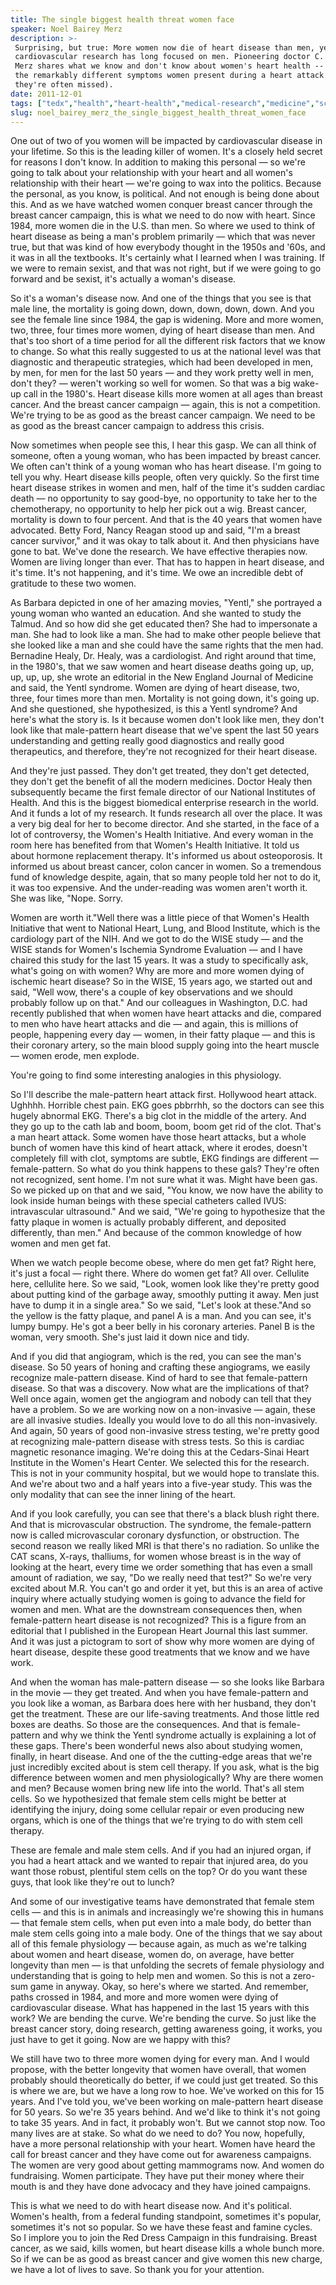 ```yaml
---
title: The single biggest health threat women face
speaker: Noel Bairey Merz
description: >-
 Surprising, but true: More women now die of heart disease than men, yet
 cardiovascular research has long focused on men. Pioneering doctor C. Noel Bairey
 Merz shares what we know and don't know about women's heart health -- including
 the remarkably different symptoms women present during a heart attack (and why
 they're often missed).
date: 2011-12-01
tags: ["tedx","health","heart-health","medical-research","medicine","science","women","public-health","politics","activism","physiology","medical-imaging","illness","health-care","biology","disease"]
slug: noel_bairey_merz_the_single_biggest_health_threat_women_face
---
```


One out of two of you women will be impacted by cardiovascular disease in your lifetime.
So this is the leading killer of women. It's a closely held secret for reasons I don't
know. In addition to making this personal — so we're going to talk about your relationship
with your heart and all women's relationship with their heart — we're going to wax into
the politics. Because the personal, as you know, is political. And not enough is being
done about this. And as we have watched women conquer breast cancer through the breast
cancer campaign, this is what we need to do now with heart. Since 1984, more women die in
the U.S. than men. So where we used to think of heart disease as being a man's problem
primarily — which that was never true, but that was kind of how everybody thought in the
1950s and '60s, and it was in all the textbooks. It's certainly what I learned when I was
training. If we were to remain sexist, and that was not right, but if we were going to go
forward and be sexist, it's actually a woman's disease.

So it's a woman's disease now. And one of the things that you see is that male line, the
mortality is going down, down, down, down, down. And you see the female line since 1984,
the gap is widening. More and more women, two, three, four times more women, dying of
heart disease than men. And that's too short of a time period for all the different risk
factors that we know to change. So what this really suggested to us at the national level
was that diagnostic and therapeutic strategies, which had been developed in men, by men,
for men for the last 50 years — and they work pretty well in men, don't they? — weren't
working so well for women. So that was a big wake-up call in the 1980's. Heart disease
kills more women at all ages than breast cancer. And the breast cancer campaign — again,
this is not a competition. We're trying to be as good as the breast cancer campaign. We
need to be as good as the breast cancer campaign to address this crisis.

Now sometimes when people see this, I hear this gasp. We can all think of someone, often a
young woman, who has been impacted by breast cancer. We often can't think of a young woman
who has heart disease. I'm going to tell you why. Heart disease kills people, often very
quickly. So the first time heart disease strikes in women and men, half of the time it's
sudden cardiac death — no opportunity to say good-bye, no opportunity to take her to the
chemotherapy, no opportunity to help her pick out a wig. Breast cancer, mortality is down
to four percent. And that is the 40 years that women have advocated. Betty Ford, Nancy
Reagan stood up and said, "I'm a breast cancer survivor," and it was okay to talk about
it. And then physicians have gone to bat. We've done the research. We have effective
therapies now. Women are living longer than ever. That has to happen in heart disease, and
it's time. It's not happening, and it's time. We owe an incredible debt of gratitude to
these two women.

As Barbara depicted in one of her amazing movies, "Yentl," she portrayed a young woman who
wanted an education. And she wanted to study the Talmud. And so how did she get educated
then? She had to impersonate a man. She had to look like a man. She had to make other
people believe that she looked like a man and she could have the same rights that the men
had. Bernadine Healy, Dr. Healy, was a cardiologist. And right around that time, in the
1980's, that we saw women and heart disease deaths going up, up, up, up, up, she wrote an
editorial in the New England Journal of Medicine and said, the Yentl syndrome. Women are
dying of heart disease, two, three, four times more than men. Mortality is not going down,
it's going up. And she questioned, she hypothesized, is this a Yentl syndrome? And here's
what the story is. Is it because women don't look like men, they don't look like that
male-pattern heart disease that we've spent the last 50 years understanding and getting
really good diagnostics and really good therapeutics, and therefore, they're not
recognized for their heart disease.

And they're just passed. They don't get treated, they don't get detected, they don't get
the benefit of all the modern medicines. Doctor Healy then subsequently became the first
female director of our National Institutes of Health. And this is the biggest biomedical
enterprise research in the world. And it funds a lot of my research. It funds research all
over the place. It was a very big deal for her to become director. And she started, in the
face of a lot of controversy, the Women's Health Initiative. And every woman in the room
here has benefited from that Women's Health Initiative. It told us about hormone
replacement therapy. It's informed us about osteoporosis. It informed us about breast
cancer, colon cancer in women. So a tremendous fund of knowledge despite, again, that so
many people told her not to do it, it was too expensive. And the under-reading was women
aren't worth it. She was like, "Nope. Sorry.

Women are worth it."Well there was a little piece of that Women's Health Initiative that
went to National Heart, Lung, and Blood Institute, which is the cardiology part of the
NIH. And we got to do the WISE study — and the WISE stands for Women's Ischemia Syndrome
Evaluation — and I have chaired this study for the last 15 years. It was a study to
specifically ask, what's going on with women? Why are more and more women dying of
ischemic heart disease? So in the WISE, 15 years ago, we started out and said, "Well wow,
there's a couple of key observations and we should probably follow up on that." And our
colleagues in Washington, D.C. had recently published that when women have heart attacks
and die, compared to men who have heart attacks and die — and again, this is millions of
people, happening every day — women, in their fatty plaque — and this is their coronary
artery, so the main blood supply going into the heart muscle — women erode, men
explode.

You're going to find some interesting analogies in this physiology.

So I'll describe the male-pattern heart attack first. Hollywood heart attack. Ughhhh.
Horrible chest pain. EKG goes pbbrrhh, so the doctors can see this hugely abnormal EKG.
There's a big clot in the middle of the artery. And they go up to the cath lab and boom,
boom, boom get rid of the clot. That's a man heart attack. Some women have those heart
attacks, but a whole bunch of women have this kind of heart attack, where it erodes,
doesn't completely fill with clot, symptoms are subtle, EKG findings are different —
female-pattern. So what do you think happens to these gals? They're often not recognized,
sent home. I'm not sure what it was. Might have been gas. So we picked up on that and we
said, "You know, we now have the ability to look inside human beings with these special
catheters called IVUS: intravascular ultrasound." And we said, "We're going to hypothesize
that the fatty plaque in women is actually probably different, and deposited differently,
than men." And because of the common knowledge of how women and men get
fat.

When we watch people become obese, where do men get fat? Right here, it's just a focal —
right there. Where do women get fat? All over. Cellulite here, cellulite here. So we said,
"Look, women look like they're pretty good about putting kind of the garbage away,
smoothly putting it away. Men just have to dump it in a single area." So we said, "Let's
look at these."And so the yellow is the fatty plaque, and panel A is a man. And you can
see, it's lumpy bumpy. He's got a beer belly in his coronary arteries. Panel B is the
woman, very smooth. She's just laid it down nice and tidy. 

And if you did that angiogram, which is the red, you can see the man's disease. So 50
years of honing and crafting these angiograms, we easily recognize male-pattern disease.
Kind of hard to see that female-pattern disease. So that was a discovery. Now what are the
implications of that? Well once again, women get the angiogram and nobody can tell that
they have a problem. So we are working now on a non-invasive — again, these are all
invasive studies. Ideally you would love to do all this non-invasively. And again, 50
years of good non-invasive stress testing, we're pretty good at recognizing male-pattern
disease with stress tests. So this is cardiac magnetic resonance imaging. We're doing this
at the Cedars-Sinai Heart Institute in the Women's Heart Center. We selected this for the
research. This is not in your community hospital, but we would hope to translate this. And
we're about two and a half years into a five-year study. This was the only modality that
can see the inner lining of the heart.

And if you look carefully, you can see that there's a black blush right there. And that is
microvascular obstruction. The syndrome, the female-pattern now is called microvascular
coronary dysfunction, or obstruction. The second reason we really liked MRI is that
there's no radiation. So unlike the CAT scans, X-rays, thalliums, for women whose breast
is in the way of looking at the heart, every time we order something that has even a small
amount of radiation, we say, "Do we really need that test?" So we're very excited about
M.R. You can't go and order it yet, but this is an area of active inquiry where actually
studying women is going to advance the field for women and men. What are the downstream
consequences then, when female-pattern heart disease is not recognized? This is a figure
from an editorial that I published in the European Heart Journal this last summer. And it
was just a pictogram to sort of show why more women are dying of heart disease, despite
these good treatments that we know and we have work.

And when the woman has male-pattern disease — so she looks like Barbara in the movie —
they get treated. And when you have female-pattern and you look like a woman, as Barbara
does here with her husband, they don't get the treatment. These are our life-saving
treatments. And those little red boxes are deaths. So those are the consequences. And that
is female-pattern and why we think the Yentl syndrome actually is explaining a lot of
these gaps. There's been wonderful news also about studying women, finally, in heart
disease. And one of the the cutting-edge areas that we're just incredibly excited about is
stem cell therapy. If you ask, what is the big difference between women and men
physiologically? Why are there women and men? Because women bring new life into the world.
That's all stem cells. So we hypothesized that female stem cells might be better at
identifying the injury, doing some cellular repair or even producing new organs, which is
one of the things that we're trying to do with stem cell therapy.

These are female and male stem cells. And if you had an injured organ, if you had a heart
attack and we wanted to repair that injured area, do you want those robust, plentiful stem
cells on the top? Or do you want these guys, that look like they're out to
lunch?

And some of our investigative teams have demonstrated that female stem cells — and this is
in animals and increasingly we're showing this in humans — that female stem cells, when
put even into a male body, do better than male stem cells going into a male body. One of
the things that we say about all of this female physiology — because again, as much as
we're talking about women and heart disease, women do, on average, have better longevity
than men — is that unfolding the secrets of female physiology and understanding that is
going to help men and women. So this is not a zero-sum game in anyway. Okay, so here's
where we started. And remember, paths crossed in 1984, and more and more women were dying
of cardiovascular disease. What has happened in the last 15 years with this work? We are
bending the curve. We're bending the curve. So just like the breast cancer story, doing
research, getting awareness going, it works, you just have to get it going. Now are we
happy with this?

We still have two to three more women dying for every man. And I would propose, with the
better longevity that women have overall, that women probably should theoretically do
better, if we could just get treated. So this is where we are, but we have a long row to
hoe. We've worked on this for 15 years. And I've told you, we've been working on
male-pattern heart disease for 50 years. So we're 35 years behind. And we'd like to think
it's not going to take 35 years. And in fact, it probably won't. But we cannot stop now.
Too many lives are at stake. So what do we need to do? You now, hopefully, have a more
personal relationship with your heart. Women have heard the call for breast cancer and
they have come out for awareness campaigns. The women are very good about getting
mammograms now. And women do fundraising. Women participate. They have put their money
where their mouth is and they have done advocacy and they have joined campaigns.

This is what we need to do with heart disease now. And it's political. Women's health, from
a federal funding standpoint, sometimes it's popular, sometimes it's not so popular. So we
have these feast and famine cycles. So I implore you to join the Red Dress Campaign in
this fundraising. Breast cancer, as we said, kills women, but heart disease kills a whole
bunch more. So if we can be as good as breast cancer and give women this new charge, we
have a lot of lives to save. So thank you for your attention.

<!--
ad_duration=3.33
event="TEDxWomen 2011"
external_start_time=0
intro_duration=11.82
is_subtitle_required="False"
is_talk_featured="True"
language="en"
language_swap="False"
native_language="en"
number_of_related_talks=6
number_of_speakers=1
number_of_subtitled_videos=29
number_of_tags=16
number_of_talk_download_languages=29
number_of_talk_more_resources=0
number_of_talk_recommendations=0
number_of_talks_take_actions=0
post_ad_duration=0.83
published_timestamp="2012-03-21 15:30:12"
recording_date="2011-12-01"
speaker_description="Physician"
speaker_is_published=1
speaker_name="Noel Bairey Merz"
talk_name="The single biggest health threat women face"
talks_tags=["tedx","health","heart-health","medical-research","medicine","science","women","public-health","politics","activism","physiology","medical-imaging","illness","health-care","biology","disease"]
url_audio="https://download.ted.com/talks/NoelMerz_2011X.mp3?apikey=acme-roadrunner"
url_photo_speaker="https://pe.tedcdn.com/images/ted/512e978977d881b323c7590a51b647d4dc528792_254x191.jpg"
url_photo_talk="https://pe.tedcdn.com/images/ted/dae1ce864205a244eeee38d3d7c794ce07a99cba_800x600.jpg"
url_webpage="https://www.ted.com/talks/noel_bairey_merz_the_single_biggest_health_threat_women_face"
video_type_name="TED Stage Talk"
-->